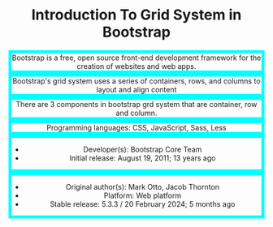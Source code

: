 <!DOCTYPE html>
<html>
<head>
<link href="https://cdn.jsdelivr.net/npm/bootstrap@4.4.1/dist/css/bootstrap.min.css" rel="stylesheet" />
<script src="https://cdn.jsdelivr.net/npm/bootstrap@4.4.1/dist/js/bootstrap.min.js"></script>
<style>
.col{
  text-align: center;
  border: 6px solid cyan;
}
</style>
</head>
<body>
<center><h1>Introduction To Grid System in Bootstrap</h1></center>
<div class="container">
 <div class="row">
   <div class="col">
     Bootstrap is a free, open source front-end development framework for the creation of websites and web apps.
</div>
   <div class="col">
    Bootstrap's grid system uses a series of containers, rows, and columns to layout and align content
</div>
   <div class="col">
    There are 3 components in bootstrap grd system that are container, row and column.
   </div>
     <div class="row">
       <div class="col">
         Programming languages: CSS, JavaScript, Sass, Less
</div>
   <div class="col">
         <ul>
          <li>Developer(s): Bootstrap Core Team</li>
           <li>Initial release: August 19, 2011; 13 years ago</li>
         </ul>
</div>
       <div class="col">
         <ul>
         <li>Original author(s): Mark Otto, Jacob Thornton</li>
         <li>Platform: Web platform</li>
         <li>Stable release: 5.3.3 / 20 February 2024; 5 months ago</li>
        </ul>
</div>
 </body
 </html>
